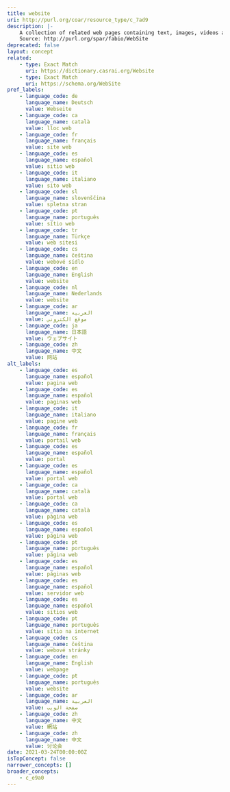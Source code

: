 ```yaml
---
title: website
uri: http://purl.org/coar/resource_type/c_7ad9
description: |-
    A collection of related web pages containing text, images, videos and/or other digital assets that are addressed relative to a common Uniform Resource Locator (URL). A web site is hosted on at least one web server, accessible via a network such as the Internet or a private local area network.
    Source: http://purl.org/spar/fabio/WebSite
deprecated: false
layout: concept
related:
    - type: Exact Match
      uri: https://dictionary.casrai.org/Website
    - type: Exact Match
      uri: https://schema.org/WebSite
pref_labels:
    - language_code: de
      language_name: Deutsch
      value: Webseite
    - language_code: ca
      language_name: català
      value: lloc web
    - language_code: fr
      language_name: français
      value: site web
    - language_code: es
      language_name: español
      value: sitio web
    - language_code: it
      language_name: italiano
      value: sito web
    - language_code: sl
      language_name: slovenščina
      value: spletna stran
    - language_code: pt
      language_name: português
      value: sítio web
    - language_code: tr
      language_name: Türkçe
      value: web sitesi
    - language_code: cs
      language_name: čeština
      value: webové sídlo
    - language_code: en
      language_name: English
      value: website
    - language_code: nl
      language_name: Nederlands
      value: website
    - language_code: ar
      language_name: العربية
      value: موقع الكتروني
    - language_code: ja
      language_name: 日本語
      value: ウェブサイト
    - language_code: zh
      language_name: 中文
      value: 网站
alt_labels:
    - language_code: es
      language_name: español
      value: pagina web
    - language_code: es
      language_name: español
      value: paginas web
    - language_code: it
      language_name: italiano
      value: pagine web
    - language_code: fr
      language_name: français
      value: portail web
    - language_code: es
      language_name: español
      value: portal
    - language_code: es
      language_name: español
      value: portal web
    - language_code: ca
      language_name: català
      value: portal web
    - language_code: ca
      language_name: català
      value: pàgina web
    - language_code: es
      language_name: español
      value: página web
    - language_code: pt
      language_name: português
      value: página web
    - language_code: es
      language_name: español
      value: páginas web
    - language_code: es
      language_name: español
      value: servidor web
    - language_code: es
      language_name: español
      value: sitios web
    - language_code: pt
      language_name: português
      value: sítio na internet
    - language_code: cs
      language_name: čeština
      value: webové stránky
    - language_code: en
      language_name: English
      value: webpage
    - language_code: pt
      language_name: português
      value: website
    - language_code: ar
      language_name: العربية
      value: صفحة الويب
    - language_code: zh
      language_name: 中文
      value: 網站
    - language_code: zh
      language_name: 中文
      value: 讨论会
date: 2021-03-24T00:00:00Z
isTopConcept: false
narrower_concepts: []
broader_concepts:
    - c_e9a0
---
```


